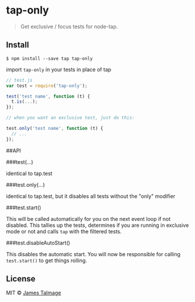 # tap-only

> Get exclusive / focus tests for node-tap.


## Install

```
$ npm install --save tap tap-only
```

import `tap-only` in your tests in place of tap
```js
// test.js
var test = require('tap-only');

test('test name', function (t) {
  t.is(...);
});

// when you want an exclusive test, just do this:

test.only('test name', function (t) {
  // ...
});
```

##API

###test(...) 

identical to tap.test

###test.only(...)

identical to tap.test, but it disables all tests without the "only" modifier

###test.start()

This will be called automatically for you on the next event loop if not disabled.
This tallies up the tests, determines if you are running in exclusive mode or not and calls
`tap` with the filtered tests.

###test.disableAutoStart()

This disables the automatic start. You will now be responsible for calling `test.start()` to get things rolling.


## License

MIT © [James Talmage](http://github.com/jamestalmage)
